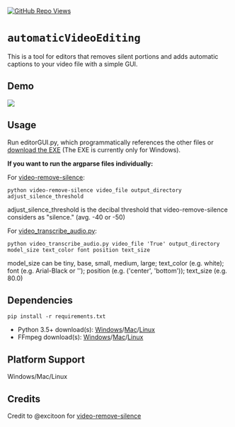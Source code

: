[![GitHub Repo Views](https://api.freemotion-llc.com/api/github/repo-views?user=Noah-Grimaldi&repo=automatic-video-editing)](https://github.com/Noah-Grimaldi/automatic-video-editing/traffic)
# `automaticVideoEditing`

This is a tool for editors that removes silent portions and adds automatic captions to your video file with a simple GUI.

## Demo
![](example.gif)

## Usage

Run editorGUI.py, which programmatically references the other files or [download the EXE](https://github.com/Noah-Grimaldi/automatic-video-editing/releases/download/pyinstaller/automatic-video-editing.exe) (The EXE is currently only for Windows).

**If you want to run the argparse files individually:**

For [video-remove-silence](video-remove-silence): 

```
python video-remove-silence video_file output_directory adjust_silence_threshold
```

adjust_silence_threshold is the decibal threshold that video-remove-silence considers as "silence." (avg. -40 or -50)

For [video_transcribe_audio.py](video_transcribe_audio.py): 

```
python video_transcribe_audio.py video_file 'True' output_directory model_size text_color font position text_size
```

model_size can be tiny, base, small, medium, large; text_color (e.g. white); font (e.g. Arial-Black or ''); position (e.g. ('center', 'bottom')); text_size (e.g. 80.0)

## Dependencies
`pip install -r requirements.txt`
- Python 3.5+ download(s): [Windows](https://www.python.org/ftp/python/3.12.0/python-3.12.0-amd64.exe)/[Mac](https://www.python.org/ftp/python/3.12.0/python-3.12.0-macos11.pkg)/[Linux](https://www.python.org/ftp/python/3.12.0/Python-3.12.0.tar.xz)
- FFmpeg download(s): [Windows](https://community.chocolatey.org/packages/ffmpeg)/[Mac](https://formulae.brew.sh/formula/ffmpeg)/[Linux](https://www.geeksforgeeks.org/how-to-install-ffmpeg-in-linux/)

## Platform Support 
Windows/Mac/Linux

## Credits
Credit to @excitoon for [video-remove-silence](https://github.com/excitoon/video-remove-silence)

